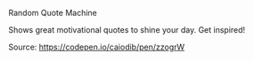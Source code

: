 Random Quote Machine

Shows great motivational quotes to shine your day.
Get inspired!

Source: https://codepen.io/caiodib/pen/zzogrW
